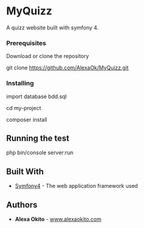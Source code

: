 # MyQuizz

A quizz website built with symfony 4. 


### Prerequisites

Download or clone the repository

git clone https://github.com/AlexaOk/MyQuizz.git

### Installing

import database bdd.sql

cd my-project

composer install

## Running the test

php bin/console server:run

## Built With

* [Symfony4](https://symfony.com/4) - The web application framework used

## Authors

* **Alexa Okito** - www.alexaokito.com

